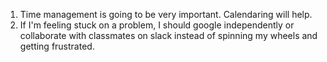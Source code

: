 1. Time management is going to be very important. Calendaring will help.
2. If I'm feeling stuck on a problem, I should google independently or collaborate with classmates on slack instead of spinning my wheels and getting frustrated.
